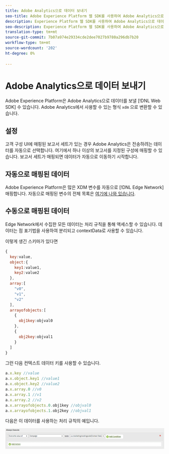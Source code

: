 ```yaml
---
title: Adobe Analytics으로 데이터 보내기
seo-title: Adobe Experience Platform 웹 SDK를 사용하여 Adobe Analytics으로 데이터 전송
description: Experience Platform 웹 SDK를 사용하여 Adobe Analytics으로 데이터를 전송하는 방법 살펴보기
seo-description: Experience Platform 웹 SDK를 사용하여 Adobe Analytics으로 데이터를 전송하는 방법 살펴보기
translation-type: tm+mt
source-git-commit: 7b07a974e29334cde2dee7027b9780a296db7b20
workflow-type: tm+mt
source-wordcount: '202'
ht-degree: 0%

---
```



# Adobe Analytics으로 데이터 보내기

Adobe Experience Platform은 Adobe Analytics으로 데이터를 보낼 [!DNL Web SDK] 수 있습니다. Adobe Analytics에서 사용할 수 있는 형식 `xdm` 으로 변환할 수 있습니다.

## 설정

고객 구성 UI에 매핑된 보고서 세트가 있는 경우 Adobe Analytics은 전송하려는 데이터를 자동으로 선택합니다. 여기에서 하나 이상의 보고서를 지정된 구성에 매핑할 수 있습니다. 보고서 세트가 매핑되면 데이터가 자동으로 이동하기 시작합니다.

## 자동으로 매핑된 데이터

Adobe Experience Platform은 많은 XDM 변수를 자동으로 [!DNL Edge Network] 매핑합니다. 자동으로 매핑된 변수의 전체 목록은 [여기에 나와 있습니다](../analytics/automatically-mapped-vars.md).

## 수동으로 매핑된 데이터

Edge Network에서 수집한 모든 데이터는 처리 규칙을 통해 액세스할 수 있습니다. 데이터는 점 표기법을 사용하여 분리되고 contextData로 사용할 수 있습니다.

이렇게 생긴 스키마가 있다면

```javascript
{
  key:value,
  object:{
    key1:value1,
    key2:value2
  },
  array:[
    "v0",
    "v1",
    "v2"
  ],
  arrayofobjects:[
    {
      obj1key:objval0
    },
    {
      obj2key:objval1
    }
  ]
}
```

그런 다음 컨텍스트 데이터 키를 사용할 수 있습니다.

```javascript
a.x.key //value
a.x.object.key1 //value1
a.x.object.key2 //value2
a.x.array.0 //v0
a.x.array.1 //v1
a.x.array.2 //v2
a.x.arrayofobjects.0.obj1key //objval0
a.x.arrayofobjects.1.obj2key //objval1
```

다음은 이 데이터를 사용하는 처리 규칙의 예입니다.

![처리 규칙 인터페이스](../../../assets/edge_analytics_processing_rules.png)
